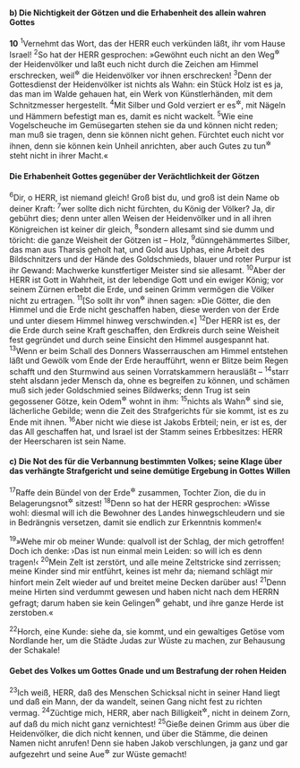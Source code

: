 #### b) Die Nichtigkeit der Götzen und die Erhabenheit des allein wahren Gottes

__10__
<sup>1</sup>Vernehmt das Wort, das der HERR euch verkünden läßt, ihr vom Hause Israel!
<sup>2</sup>So hat der HERR gesprochen: »Gewöhnt euch nicht an den Weg<sup title="= die Weise">&#x2732;</sup> der Heidenvölker und laßt euch nicht durch die Zeichen am Himmel erschrecken, weil<sup title="oder: wennschon">&#x2732;</sup> die Heidenvölker vor ihnen erschrecken!
<sup>3</sup>Denn der Gottesdienst der Heidenvölker ist nichts als Wahn: ein Stück Holz ist es ja, das man im Walde gehauen hat, ein Werk von Künstlerhänden, mit dem Schnitzmesser hergestellt.
<sup>4</sup>Mit Silber und Gold verziert er es<sup title="d.h. das geschnitzte Holzbild">&#x2732;</sup>, mit Nägeln und Hämmern befestigt man es, damit es nicht wackelt.
<sup>5</sup>Wie eine Vogelscheuche im Gemüsegarten stehen sie da und können nicht reden; man muß sie tragen, denn sie können nicht gehen. Fürchtet euch nicht vor ihnen, denn sie können kein Unheil anrichten, aber auch Gutes zu tun<sup title="oder: Glück zu bringen">&#x2732;</sup> steht nicht in ihrer Macht.«

#### Die Erhabenheit Gottes gegenüber der Verächtlichkeit der Götzen

<sup>6</sup>Dir, o HERR, ist niemand gleich! Groß bist du, und groß ist dein Name ob deiner Kraft:
<sup>7</sup>wer sollte dich nicht fürchten, du König der Völker? Ja, dir gebührt dies; denn unter allen Weisen der Heidenvölker und in all ihren Königreichen ist keiner dir gleich,
<sup>8</sup>sondern allesamt sind sie dumm und töricht: die ganze Weisheit der Götzen ist – Holz,
<sup>9</sup>dünngehämmertes Silber, das man aus Tharsis geholt hat, und Gold aus Uphas, eine Arbeit des Bildschnitzers und der Hände des Goldschmieds, blauer und roter Purpur ist ihr Gewand: Machwerke kunstfertiger Meister sind sie allesamt.
<sup>10</sup>Aber der HERR ist Gott in Wahrheit, ist der lebendige Gott und ein ewiger König; vor seinem Zürnen erbebt die Erde, und seinen Grimm vermögen die Völker nicht zu ertragen.
<sup>11</sup>[So sollt ihr von<sup title="oder: zu">&#x2732;</sup> ihnen sagen: »Die Götter, die den Himmel und die Erde nicht geschaffen haben, diese werden von der Erde und unter diesem Himmel hinweg verschwinden.«]
<sup>12</sup>Der HERR ist es, der die Erde durch seine Kraft geschaffen, den Erdkreis durch seine Weisheit fest gegründet und durch seine Einsicht den Himmel ausgespannt hat.
<sup>13</sup>Wenn er beim Schall des Donners Wasserrauschen am Himmel entstehen läßt und Gewölk vom Ende der Erde heraufführt, wenn er Blitze beim Regen schafft und den Sturmwind aus seinen Vorratskammern herausläßt –
<sup>14</sup>starr steht alsdann jeder Mensch da, ohne es begreifen zu können, und schämen muß sich jeder Goldschmied seines Bildwerks; denn Trug ist sein gegossener Götze, kein Odem<sup title="= Leben">&#x2732;</sup> wohnt in ihm:
<sup>15</sup>nichts als Wahn<sup title="= Plunder">&#x2732;</sup> sind sie, lächerliche Gebilde; wenn die Zeit des Strafgerichts für sie kommt, ist es zu Ende mit ihnen.
<sup>16</sup>Aber nicht wie diese ist Jakobs Erbteil; nein, er ist es, der das All geschaffen hat, und Israel ist der Stamm seines Erbbesitzes: HERR der Heerscharen ist sein Name.

#### c) Die Not des für die Verbannung bestimmten Volkes; seine Klage über das verhängte Strafgericht und seine demütige Ergebung in Gottes Willen

<sup>17</sup>Raffe dein Bündel von der Erde<sup title="oder: aus dem Lande">&#x2732;</sup> zusammen, Tochter Zion, die du in Belagerungsnot<sup title="oder: Bedrängnis">&#x2732;</sup> sitzest!
<sup>18</sup>Denn so hat der HERR gesprochen: »Wisse wohl: diesmal will ich die Bewohner des Landes hinwegschleudern und sie in Bedrängnis versetzen, damit sie endlich zur Erkenntnis kommen!«

<sup>19</sup>»Wehe mir ob meiner Wunde: qualvoll ist der Schlag, der mich getroffen! Doch ich denke: ›Das ist nun einmal mein Leiden: so will ich es denn tragen!‹
<sup>20</sup>Mein Zelt ist zerstört, und alle meine Zeltstricke sind zerrissen; meine Kinder sind mir entführt, keines ist mehr da; niemand schlägt mir hinfort mein Zelt wieder auf und breitet meine Decken darüber aus!
<sup>21</sup>Denn meine Hirten sind verdummt gewesen und haben nicht nach dem HERRN gefragt; darum haben sie kein Gelingen<sup title="oder: keinen Erfolg">&#x2732;</sup> gehabt, und ihre ganze Herde ist zerstoben.«

<sup>22</sup>Horch, eine Kunde: siehe da, sie kommt, und ein gewaltiges Getöse vom Nordlande her, um die Städte Judas zur Wüste zu machen, zur Behausung der Schakale!

#### Gebet des Volkes um Gottes Gnade und um Bestrafung der rohen Heiden

<sup>23</sup>Ich weiß, HERR, daß des Menschen Schicksal nicht in seiner Hand liegt und daß ein Mann, der da wandelt, seinen Gang nicht fest zu richten vermag.
<sup>24</sup>Züchtige mich, HERR, aber nach Billigkeit<sup title="oder: mit Maßen">&#x2732;</sup>, nicht in deinem Zorn, auf daß du mich nicht ganz vernichtest!
<sup>25</sup>Gieße deinen Grimm aus über die Heidenvölker, die dich nicht kennen, und über die Stämme, die deinen Namen nicht anrufen! Denn sie haben Jakob verschlungen, ja ganz und gar aufgezehrt und seine Aue<sup title="= Wohnstätte">&#x2732;</sup> zur Wüste gemacht!